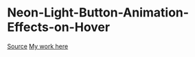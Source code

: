 # Neon-Light-Button-Animation-Effects-on-Hover
<a href="https://youtu.be/ex7jGbyFgpA">Source</a>
<a href="https://annluschik.github.io/Neon-Light-Button-Animation-Effects-on-Hover/">My work here</a>
